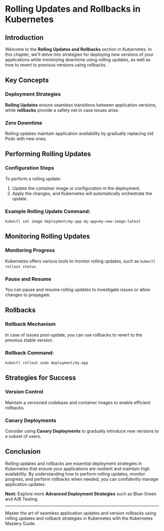 # Rolling Updates and Rollbacks in Kubernetes

## Introduction

Welcome to the **Rolling Updates and Rollbacks** section in Kubernetes. In this chapter, we'll delve into strategies for deploying new versions of your applications while minimizing downtime using rolling updates, as well as how to revert to previous versions using rollbacks.

## Key Concepts

### Deployment Strategies

**Rolling Updates** ensure seamless transitions between application versions, while **rollbacks** provide a safety net in case issues arise.

### Zero Downtime

Rolling updates maintain application availability by gradually replacing old Pods with new ones.

## Performing Rolling Updates

### Configuration Steps

To perform a rolling update:

1. Update the container image or configuration in the deployment.
2. Apply the changes, and Kubernetes will automatically orchestrate the update.

### Example Rolling Update Command:

```shell
kubectl set image deployment/my-app my-app=my-new-image:latest
```

## Monitoring Rolling Updates

### Monitoring Progress

Kubernetes offers various tools to monitor rolling updates, such as `kubectl rollout status`.

### Pause and Resume

You can pause and resume rolling updates to investigate issues or allow changes to propagate.

## Rollbacks

### Rollback Mechanism

In case of issues post-update, you can use rollbacks to revert to the previous stable version.

### Rollback Command:

```shell
kubectl rollout undo deployment/my-app
```

## Strategies for Success

### Version Control

Maintain a versioned codebase and container images to enable efficient rollbacks.

### Canary Deployments

Consider using **Canary Deployments** to gradually introduce new versions to a subset of users.

## Conclusion

Rolling updates and rollbacks are essential deployment strategies in Kubernetes that ensure your applications are resilient and maintain high availability. By understanding how to perform rolling updates, monitor progress, and perform rollbacks when needed, you can confidently manage application updates.

**Next:** Explore more **Advanced Deployment Strategies** such as Blue-Green and A/B Testing.

---

Master the art of seamless application updates and version rollbacks using rolling updates and rollback strategies in Kubernetes with the Kubernetes Mastery Guide.

